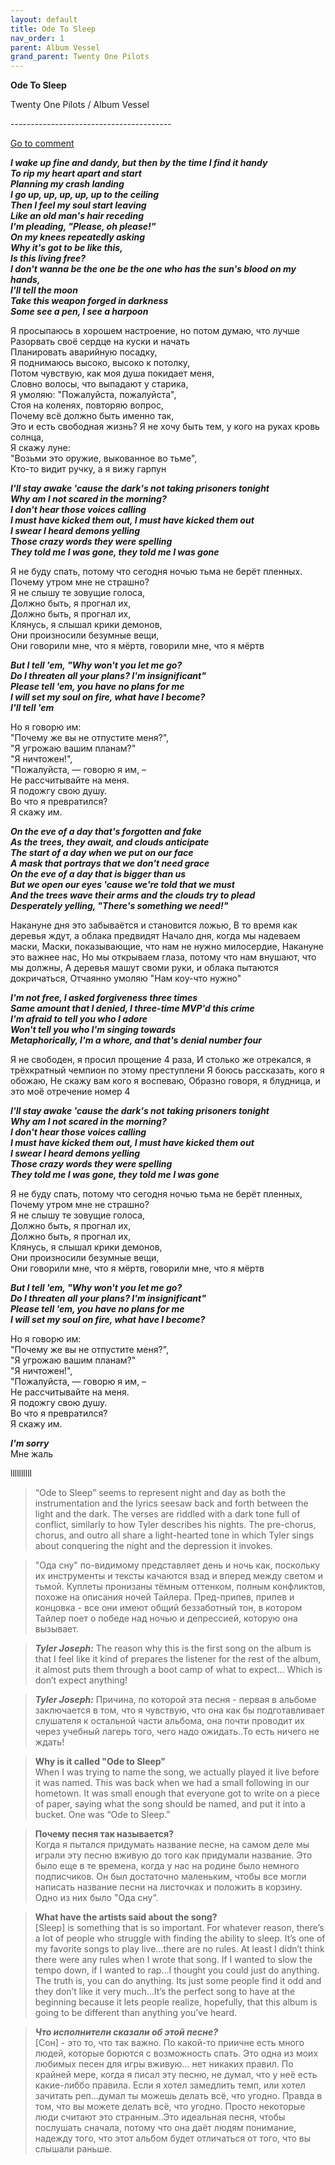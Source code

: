 ```yaml
---  
layout: default  
title: Ode To Sleep  
nav_order: 1  
parent: Album Vessel  
grand_parent: Twenty One Pilots  
---  
```


**Ode To Sleep**
<p>
Twenty One Pilots / Album Vessel
</p>  
----------------------------------------

<a href = "#theme">Go to comment</a>

**_I wake up fine and dandy, but then by the time I find it handy  
To rip my heart apart and start  
Planning my crash landing  
I go up, up, up, up, up to the ceiling  
Then I feel my soul start leaving  
Like an old man's hair receding  
I'm pleading, "Please, oh please!"  
On my knees repeatedly asking  
Why it's got to be like this,  
Is this living free?  
I don't wanna be the one be the one who has the sun's blood on my hands,  
I'll tell the moon  
Take this weapon forged in darkness  
Some see a pen, I see a harpoon_**  

Я просыпаюсь в хорошем настроение, но потом думаю, что лучше  
Разорвать своё сердце на куски и начать  
Планировать аварийную посадку,  
Я поднимаюсь высоко, высоко к потолку,  
Потом чувствую, как моя душа покидает меня,  
Словно волосы, что выпадают у старика,  
Я умоляю: "Пожалуйста, пожалуйста",  
Стоя на коленях, повторяю вопрос,  
Почему всё должно быть именно так,  
Это и есть свободная жизнь?
Я не хочу быть тем, у кого на руках кровь солнца,  
Я скажу луне:  
"Возьми это оружие, выкованное во тьме",  
Кто-то видит ручку, а я вижу гарпун  

**_I'll stay awake 'cause the dark's not taking prisoners tonight  
Why am I not scared in the morning?  
I don't hear those voices calling  
I must have kicked them out, I must have kicked them out  
I swear I heard demons yelling  
Those crazy words they were spelling  
They told me I was gone, they told me I was gone_**  

Я не буду спать, потому что сегодня ночью тьма не берёт пленных.  
Почему утром мне не страшно?  
Я не слышу те зовущие голоса,  
Должно быть, я прогнал их,  
Должно быть, я прогнал их,  
Клянусь, я слышал крики демонов,  
Они произносили безумные вещи,  
Они говорили мне, что я мёртв, говорили мне, что я мёртв  

**_But I tell 'em, "Why won't you let me go?  
Do I threaten all your plans? I'm insignificant"  
Please tell 'em, you have no plans for me  
I will set my soul on fire, what have I become?  
I'll tell 'em_**  

Но я говорю им:  
"Почему же вы не отпустите меня?",  
"Я угрожаю вашим планам?"  
"Я ничтожен!",  
"Пожалуйста, — говорю я им, –  
Не рассчитывайте на меня.  
Я подожгу свою душу.  
Во что я превратился?  
Я скажу им.  

**_On the eve of a day that's forgotten and fake  
As the trees, they await, and clouds anticipate  
The start of a day when we put on our face  
A mask that portrays that we don't need grace  
On the eve of a day that is bigger than us  
But we open our eyes 'cause we're told that we must  
And the trees wave their arms and the clouds try to plead  
Desperately yelling, "There's something we need!"_**  

Накануне дня это забываётся и становится ложью,
В то время как деревья ждут, а облака предвидят
Начало дня, когда мы надеваем маски,
Маски, показывающие, что нам не нужно милосердие,
Накануне это важнее нас,
Но мы открываем глаза, потому что нам внушают, что мы должны,
А деревья машут своми руки, и облака пытаются докричаться,
Отчаянно умоляю "Нам коу-что нужно"

**_I'm not free, I asked forgiveness three times  
Same amount that I denied, I three-time MVP'd this crime  
I'm afraid to tell you who I adore  
Won't tell you who I'm singing towards  
Metaphorically, I'm a whore, and that's denial number four_**  

Я не свободен, я просил прощение 4 раза,
И столько же отрекался, я трёхкратный чемпион по этому преступлени
Я боюсь рассказать, кого я обожаю,
Не скажу вам кого я воспеваю,
Образно говоря, я блудница, и это моё отречение номер 4

**_I'll stay awake 'cause the dark's not taking prisoners tonight  
Why am I not scared in the morning?  
I don't hear those voices calling  
I must have kicked them out, I must have kicked them out  
I swear I heard demons yelling  
Those crazy words they were spelling  
They told me I was gone, they told me I was gone_**  

Я не буду спать, потому что сегодня ночью тьма не берёт пленных,  
Почему утром мне не страшно?  
Я не слышу те зовущие голоса,  
Должно быть, я прогнал их,  
Должно быть, я прогнал их,  
Клянусь, я слышал крики демонов,  
Они произносили безумные вещи,  
Они говорили мне, что я мёртв, говорили мне, что я мёртв  

**_But I tell 'em, "Why won't you let me go?  
Do I threaten all your plans? I'm insignificant"  
Please tell 'em, you have no plans for me  
I will set my soul on fire, what have I become?_**  

Но я говорю им:  
"Почему же вы не отпустите меня?",  
"Я угрожаю вашим планам?"  
"Я ничтожен!",  
"Пожалуйста, — говорю я им, –  
Не рассчитывайте на меня.  
Я подожгу свою душу.  
Во что я превратился?  
Я скажу им.  

**_I'm sorry_**  
Мне жаль  

<article id = "theme">llllllllll</article>

> “Ode to Sleep” seems to represent night and day as both the instrumentation and the lyrics seesaw back and forth between the light and the dark. The verses are riddled with a dark tone full of conflict, similarly to how Tyler describes his nights. The pre-chorus, chorus, and outro all share a light-hearted tone in which Tyler sings about conquering the night and the depression it invokes.  

> "Ода сну" по-видимому представляет день и ночь как, поскольку их инструменты и тексты качаются взад и вперед между светом и тьмой. Куплеты пронизаны тёмным оттенком, полным конфликтов, похоже на описания ночей Тайлера. Пред-припев, припев и концовка - все они имеют общий беззаботный тон, в котором Тайлер поет о победе над ночью и депрессией, которую она вызывает. 

> **_Tyler Joseph:_** The reason why this is the first song on the album is that I feel like it kind of prepares the listener for the rest of the album, it almost puts them through a boot camp of what to expect… Which is don’t expect anything!  

> **_Tyler Joseph:_** Причина, по которой эта песня - первая в альбоме заключается в том, что я чувствую, что она как бы подготавливает слушателя к остальной части альбома, она почти проводит их через учебный лагерь того, чего надо ожидать..То есть ничего не ждать!

> **Why is it called "Ode to Sleep"**  
When I was trying to name the song, we actually played it live before it was named. This was back when we had a small following in our hometown. It was small enough that everyone got to write on a piece of paper, saying what the song should be named, and put it into a bucket. One was “Ode to Sleep.”

>  **Почему песня так называется?**  
Когда я пытался придумать название песне, на самом деле мы играли эту песню вживую до того как придумали название. Это было еще в те времена, когда у нас на родине было немного подписчиков. Он был достаточно маленьким, чтобы все могли написать название песни на листочках и положить в корзину. Одно из них было "Ода сну".

> **What have the artists said about the song?**  
[Sleep] is something that is so important. For whatever reason, there’s a lot of people who struggle with finding the ability to sleep. It’s one of my favorite songs to play live…there are no rules. At least I didn’t think there were any rules when I wrote that song. If I wanted to slow the tempo down, if I wanted to rap…I thought you could just do anything. The truth is, you can do anything. Its just some people find it odd and they don’t like it very much…It’s the perfect song to have at the beginning because it lets people realize, hopefully, that this album is going to be different than anything you’ve heard.

> **_Что исполнители сказали об этой песне?_**  
[Сон] - это то, что так важно. По какой-то приичне есть много людей, которые борются с возможность спать. Это одна из моих любимых песен для игры вживую... нет никаких правил. По крайней мере,  когда я писал эту песню,  не думал, что у неё есть какие-либбо правила. Если я хотел замедлить темп, или хотел зачитать реп...думал ты можешь делать всё, что угодно. Правда в том, что вы можете делать всё, что угодно. Просто некоторые люди считают это странным..Это идеальная песня, чтобы послушать сначала, потому что она даёт людям понимание, надежду того, что этот альбом будет отличаться от того, что вы слышали раньше.  
